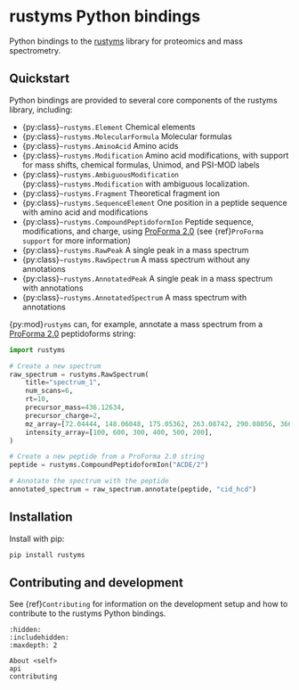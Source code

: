 # rustyms Python bindings

Python bindings to the [rustyms](https://docs.rs/rustyms/) library for proteomics
and mass spectrometry.

## Quickstart

Python bindings are provided to several core components of the rustyms library, including:

- {py:class}`~rustyms.Element` Chemical elements
- {py:class}`~rustyms.MolecularFormula` Molecular formulas
- {py:class}`~rustyms.AminoAcid` Amino acids
- {py:class}`~rustyms.Modification` Amino acid modifications, with support for mass shifts,
  chemical formulas, Unimod, and PSI-MOD labels
- {py:class}`~rustyms.AmbiguousModification` {py:class}`~rustyms.Modification` with ambiguous
  localization.
- {py:class}`~rustyms.Fragment` Theoretical fragment ion
- {py:class}`~rustyms.SequenceElement` One position in a peptide sequence with amino acid and
  modifications
- {py:class}`~rustyms.CompoundPeptidoformIon` Peptide sequence, modifications, and charge, using
  [ProForma 2.0](https://proforma.readthedocs.io) (see {ref}`ProForma support` for more
  information)
- {py:class}`~rustyms.RawPeak` A single peak in a mass spectrum
- {py:class}`~rustyms.RawSpectrum` A mass spectrum without any annotations
- {py:class}`~rustyms.AnnotatedPeak` A single peak in a mass spectrum with annotations
- {py:class}`~rustyms.AnnotatedSpectrum` A mass spectrum with annotations

{py:mod}`rustyms` can, for example, annotate a mass spectrum from a
[ProForma 2.0](https://proforma.readthedocs.io) peptidoforms string:

```python
import rustyms

# Create a new spectrum
raw_spectrum = rustyms.RawSpectrum(
    title="spectrum_1",
    num_scans=6,
    rt=10,
    precursor_mass=436.12634,
    precursor_charge=2,
    mz_array=[72.04444, 148.06048, 175.05362, 263.08742, 290.08056, 366.09661],
    intensity_array=[100, 600, 300, 400, 500, 200],
)

# Create a new peptide from a ProForma 2.0 string
peptide = rustyms.CompoundPeptidoformIon("ACDE/2")

# Annotate the spectrum with the peptide
annotated_spectrum = raw_spectrum.annotate(peptide, "cid_hcd")
```

## Installation

Install with pip:

```bash
pip install rustyms
```

## Contributing and development

See {ref}`Contributing` for information on the development setup and how to contribute to the
rustyms Python bindings.

```{toctree}
:hidden:
:includehidden:
:maxdepth: 2

About <self>
api
contributing
```
